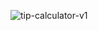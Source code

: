 ![tip-calculator-v1](https://github.com/user-attachments/assets/8a08dd97-bd99-4481-9e83-e0b93413e71a)
